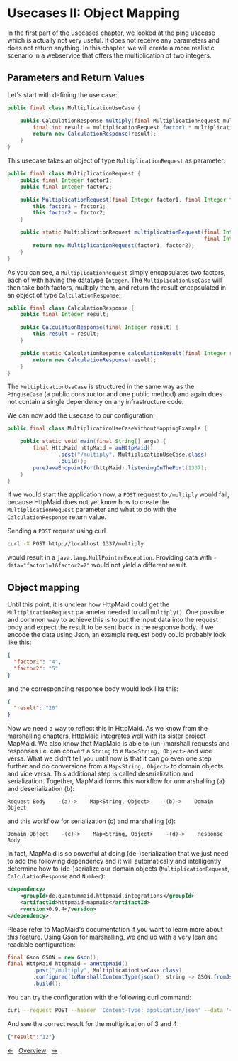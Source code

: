 # Usecases II: Object Mapping

In the first part of the usecases chapter, we looked at the ping usecase which
is actually not very useful.
It does not receive any parameters and does not return anything.
In this chapter, we will create a more realistic scenario in a webservice
that offers the multiplication of two integers.

## Parameters and Return Values
Let's start with defining the use case:
<!---[CodeSnippet] (multiplicationUseCase)-->
```java
public final class MultiplicationUseCase {

    public CalculationResponse multiply(final MultiplicationRequest multiplicationRequest) {
        final int result = multiplicationRequest.factor1 * multiplicationRequest.factor2;
        return new CalculationResponse(result);
    }
}
```

This usecase takes an object of type `MultiplicationRequest` as parameter:
<!---[CodeSnippet] (multiplicationRequest)-->
```java
public final class MultiplicationRequest {
    public final Integer factor1;
    public final Integer factor2;

    public MultiplicationRequest(final Integer factor1, final Integer factor2) {
        this.factor1 = factor1;
        this.factor2 = factor2;
    }

    public static MultiplicationRequest multiplicationRequest(final Integer factor1,
                                                              final Integer factor2) {
        return new MultiplicationRequest(factor1, factor2);
    }
}
```

As you can see, a `MultiplicationRequest` simply encapsulates two factors, each of with
having the datatype `Integer`.
The `MultiplicationUseCase` will then take both factors, multiply them, and return the result
encapsulated in an object of type `CalculationResponse`:
<!---[CodeSnippet] (calculationResponse)-->
```java
public final class CalculationResponse {
    public final Integer result;

    public CalculationResponse(final Integer result) {
        this.result = result;
    }

    public static CalculationResponse calculationResult(final Integer result) {
        return new CalculationResponse(result);
    }
}
```

The `MultiplicationUseCase` is structured in the same way as the `PingUseCase` (a public constructor and one public method)
and again does not contain a single dependency on any infrastructure code.

We can now add the usecase to our configuration:
<!---[CodeSnippet] (multiplicationUseCaseWithoutMappingExample)-->
```java
public final class MultiplicationUseCaseWithoutMappingExample {

    public static void main(final String[] args) {
        final HttpMaid httpMaid = anHttpMaid()
                .post("/multiply", MultiplicationUseCase.class)
                .build();
        pureJavaEndpointFor(httpMaid).listeningOnThePort(1337);
    }
}
```

If we would start the application now, a `POST` request to `/multiply` would fail, because HttpMaid
does not yet know how to create the `MultiplicationRequest` parameter and what to do with the `CalculationResponse`
return value.

Sending a `POST` request using curl
```bash
curl -X POST http://localhost:1337/multiply
```
would result in a `java.lang.NullPointerException`.
Providing data with `-data="factor1=1&factor2=2"`
would not yield a different result.

## Object mapping
Until this point, it is unclear how HttpMaid could get the `MultiplicationRequest` parameter needed to call
`multiply()`.
One possible and common way to achieve this is to put the input data into the request body
and expect the result to be sent back in the response body.
If we encode the data using Json, an example request body could probably look like this:
```json
{
  "factor1": "4",
  "factor2": "5"
}
```
and the corresponding response body would look like this:
```json
{
  "result": "20"
}
```

Now we need a way to reflect this in HttpMaid. As we know from the marshalling chapters, HttpMaid integrates well with its
sister project MapMaid.
We also know that MapMaid is able to (un-)marshall requests and responses i.e. can convert a `String` to a `Map<String, Object>`
and vice versa.
What we didn't tell you until now is that
it can go even one step further and do conversions from a `Map<String, Object>` to domain objects and vice versa.
This additional step is called deserialization and serialization. 
Together, MapMaid forms this workflow for unmarshalling (a) and deserialization (b):
```
Request Body    -(a)->    Map<String, Object>    -(b)->    Domain Object
```
and this workflow for serialization (c) and marshalling (d):
```
Domain Object    -(c)->    Map<String, Object>    -(d)->    Response Body
```

In fact, MapMaid is so powerful at doing (de-)serialization that we just need to add
the following dependency and it will automatically and intelligently determine how
to (de-)serialize our domain objects (`MultiplicationRequest`, `CalculationResponse` and `Number`):
<!---[Dependency](groupId=de.quantummaid.httpmaid.integrations artifactId=httpmaid-mapmaid version)-->
```xml
<dependency>
    <groupId>de.quantummaid.httpmaid.integrations</groupId>
    <artifactId>httpmaid-mapmaid</artifactId>
    <version>0.9.4</version>
</dependency>
```
Please refer to MapMaid's documentation if you want to learn more about this feature.
Using Gson for marshalling, we end up with a very lean and readable configuration:
<!---[CodeSnippet] (multiplicationUseCaseWithMappingExample)-->
```java
final Gson GSON = new Gson();
final HttpMaid httpMaid = anHttpMaid()
        .post("/multiply", MultiplicationUseCase.class)
        .configured(toMarshallContentType(json(), string -> GSON.fromJson(string, Map.class), GSON::toJson))
        .build();
```

You can try the configuration with the following curl command:
```bash
curl --request POST --header 'Content-Type: application/json' --data '{"factor1": "3", "factor2": "4"}' http://localhost:1337/multiply
```
And see the correct result for the multiplication of 3 and 4:
```json
{"result":"12"}
```

<!---[Nav]-->
[&larr;](1_Basics.md)&nbsp;&nbsp;&nbsp;[Overview](../../README.md)&nbsp;&nbsp;&nbsp;[&rarr;](3_Validation.md)

